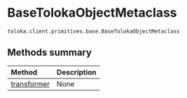 # BaseTolokaObjectMetaclass
`toloka.client.primitives.base.BaseTolokaObjectMetaclass`

## Methods summary

| Method | Description |
| :------| :-----------|
[transformer](toloka.client.primitives.base.BaseTolokaObjectMetaclass.transformer.md)| None
